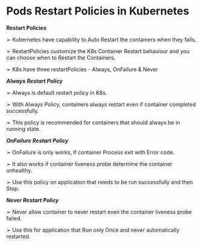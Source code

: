 # Pods Restart Policies in Kubernetes

**Restart Policies**

➢ Kubernetes have capability to Auto Restart the containers when they fails.

➢ RestartPolicies customize the K8s Container Restart behaviour and you can choose when to Restart the Containers.

➢ K8s have three restartPolicies - Always, OnFailure & Never

**_Always Restart Policy_**

➢ Always is default restart policy in K8s.

➢ With Always Policy, containers always restart even if container completed successfully.

➢ This policy is recommended for containers that should always be in running state. 

**_OnFailure Restart Policy_**

➢ OnFailure is only works, if container Process exit with Error code.

➢ It also works if container liveness probe determine the container unhealthy.

➢ Use this policy on application that needs to be run successfully and then Stop.

**_Never Restart Policy_**

➢ Never allow container to never restart even the container liveness probe failed.

➢ Use this for application that Run only Once and never automatically restarted.
